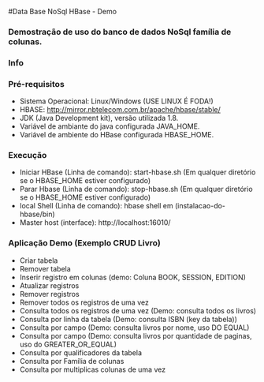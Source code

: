 #Data Base NoSql HBase - Demo
### Demostração de uso do banco de dados NoSql família de colunas.

### Info


### Pré-requisitos
  * Sistema Operacional: Linux/Windows (USE LINUX É FODA!)
  * HBASE: http://mirror.nbtelecom.com.br/apache/hbase/stable/
  * JDK (Java Development kit), versão utilizada 1.8.
  * Variável de ambiante do java configurada JAVA_HOME.
  * Variável de ambiente do HBase configurada HBASE_HOME.
  

### Execução
* Iniciar HBase (Linha de comando): start-hbase.sh (Em qualquer diretório se o HBASE_HOME estiver configurado)
* Parar Hbase (Linha de comando): stop-hbase.sh (Em qualquer diretório se o HBASE_HOME estiver configurado)
* local Shell (Linha de comando): hbase shell em (instalacao-do-hbase/bin) 
* Master host (interface): http://localhost:16010/

### Aplicação Demo (Exemplo CRUD Livro)
 * Criar tabela
 * Remover tabela
 * Inserir registro em colunas (demo: Coluna BOOK, SESSION, EDITION)
 * Atualizar registros
 * Remover registros
 * Remover todos os registros de uma vez
 * Consulta todos os registros de uma vez (Demo: consulta todos os livros)
 * Consulta por linha da tabela (Demo: consulta ISBN (key da tabela))
 * Consulta por campo (Demo: consulta livros por nome, uso DO EQUAL)
 * Consulta por campo (Demo: consulta livros por quantidade de paginas, uso do GREATER_OR_EQUAL)
 * Consulta por qualificadores da tabela
 * Consulta por Família de colunas
 * Consulta por multiplicas colunas de uma vez

